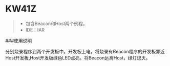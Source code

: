 ﻿# KW41Z
>* 包含Beacon和Host两个例程。
>* IDE：IAR

###使用说明

分别烧录程序到两个开发板中。开发板上电，将烧录有Beacon程序的开发板靠近Host开发板,Host开发板绿色LED点亮。将Beacon远离Host，绿灯熄灭。
